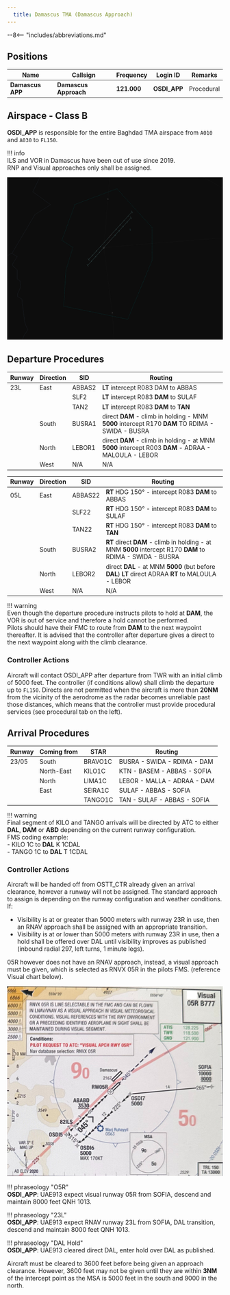 ```yaml
---
  title: Damascus TMA (Damascus Approach)
---
```


--8<-- "includes/abbreviations.md"

## Positions

| Name | Callsign | Frequency | Login ID | Remarks |
| ---- | -------- | ---------	| -------- | ------- |
| **Damascus APP**	| **Damascus Approach** | **121.000**	| **OSDI_APP**	|Procedural|

## Airspace - Class B
**OSDI_APP** is responsible for the entire Baghdad TMA airspace from `A010` and `A030` to `FL150`.

!!! info   
    ILS and VOR in Damascus have been out of use since 2019.   
    RNP and Visual approaches only shall be assigned.       

![Damascus TMA](img/OSDI_AOR.png)

## Departure Procedures

| Runway | Direction | SID | Routing |
| ------ | --------- | --- | ------- |
| 23L | East  | ABBAS2 | **LT** intercept R083 DAM to ABBAS |
|     |       | SLF2 | **LT** intercept R083 **DAM** to SULAF | 
|     |       | TAN2 | **LT** intercept R083 **DAM** to **TAN** | 
|     | South | BUSRA1 | direct **DAM** - climb in holding - MNM **5000** intercept R170 **DAM** TO RDIMA - SWIDA - BUSRA |
|     | North | LEBOR1 | direct **DAM** - climb in holding - at MNM **5000** intercept R003 **DAM** - ADRAA - MALOULA - LEBOR |
|     | West  | N/A | N/A |

| Runway | Direction | SID | Routing |
| ------ | --------- | --- | ------- |
| 05L | East  | ABBAS22 | **RT** HDG 150° - intercept R083 **DAM** to ABBAS |
|     |       | SLF22 | **RT** HDG 150° - intercept R083 **DAM** to SULAF |
|     |       | TAN22 | **RT** HDG 150° - intercept R083 **DAM** to **TAN** |
|     | South | BUSRA2  | **RT** direct **DAM** - climb in holding - at MNM **5000** intercept R170 **DAM** to RDIMA - SWIDA - BUSRA |
|     | North | LEBOR2  | direct **DAL** - at MNM **5000** (but before **DAL**) **LT** direct ADRAA **RT** to MALOULA - LEBOR |
|     | West  | N/A | N/A

!!! warning     
    Even though the departure procedure instructs pilots to hold at **DAM**, the VOR is out of service and therefore a hold cannot be performed.   
    Pilots should have their FMC to route from **DAM** to the next waypoint thereafter. It is advised that the controller after departure gives a direct to the next waypoint along with    the climb clearance.

### Controller Actions

Aircraft will contact OSDI_APP after departure from TWR with an initial climb of 5000 feet. The controller (if conditions allow) shall climb the departure up to `FL150`. Directs are not permitted when the aircraft is more than **20NM** from the vicinity of the aerodrome as the radar becomes unreliable past those distances, which means that the controller must provide procedural services (see procedural tab on the left).


## Arrival Procedures

| Runway | Coming from | STAR | Routing |
| ------ | ----------- | ---- | ------- |
| 23/05 | South | BRAVO1C | BUSRA - SWIDA - RDIMA - DAM |
|     | North-East | KILO1C | KTN - BASEM - ABBAS - SOFIA |
|     | North | LIMA1C | LEBOR - MALLA - ADRAA - DAM | 
|     | East | SEIRA1C | SULAF - ABBAS - SOFIA | 
|     |      | TANGO1C | TAN - SULAF - ABBAS - SOFIA | 

!!! warning   
    Final segment of KILO and TANGO arrivals will be directed by ATC to either **DAL**, **DAM** or **ABD** depending on the current runway configuration.   
    FMS coding example:   
    - KILO 1C to **DAL** K 1CDAL   
    - TANGO 1C to **DAL** T 1CDAL   

### Controller Actions
Aircraft will be handed off from OSTT_CTR already given an arrival clearance, however a runway will not be assigned. The standard approach to assign is depending on the runway configuration and weather conditions. If: 
 - Visibility is at or greater than 5000 meters with runway 23R in use, then an RNAV approach shall be assigned with an appropriate transition.
 - Visibility is at or lower than 5000 meters with runway 23R in use, then a hold shall be offered over DAL until visibility improves as published (inbound radial 297, left turns, 1 minute legs).

05R however does not have an RNAV approach, instead, a visual approach must be given, which is selected as RNVX 05R in the pilots FMS. (reference Visual chart below).

![Damascus Visual 05L](img/OSDI_VIS.png)

!!! phraseology "O5R"  
    **OSDI_APP**: UAE913 expect visual runway 05R from SOFIA, descend and maintain 8000 feet QNH 1013.   

!!! phraseology "23L"   
    **OSDI_APP**: UAE913 expect RNAV runway 23L from SOFIA, DAL transition, descend and maintain 8000 feet QNH 1013.

!!! phraseology "DAL Hold"   
    **OSDI_APP**: UAE913 cleared direct DAL, enter hold over DAL as published.   

Aircraft must be cleared to 3600 feet before being given an approach clearance. However, 3600 feet may not be given until they are within **3NM** of the intercept point as the MSA is 5000 feet in the south and 9000 in the north.
